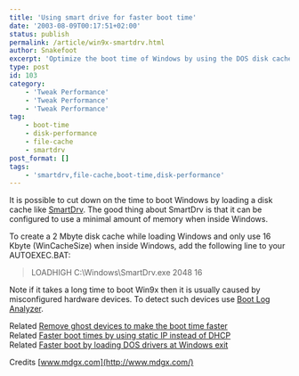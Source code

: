 ```yaml
---
title: 'Using smart drive for faster boot time'
date: '2003-08-09T00:17:51+02:00'
status: publish
permalink: /article/win9x-smartdrv.html
author: Snakefoot
excerpt: 'Optimize the boot time of Windows by using the DOS disk cache until the Windows disk cache takes over.'
type: post
id: 103
category:
    - 'Tweak Performance'
    - 'Tweak Performance'
    - 'Tweak Performance'
tag:
    - boot-time
    - disk-performance
    - file-cache
    - smartdrv
post_format: []
tags:
    - 'smartdrv,file-cache,boot-time,disk-performance'
---
```

It is possible to cut down on the time to boot Windows by loading a disk cache like [SmartDrv](/article/hdd-disk-cache-smartdrv.html). The good thing about SmartDrv is that it can be configured to use a minimal amount of memory when inside Windows.  
  
 To create a 2 Mbyte disk cache while loading Windows and only use 16 Kbyte (WinCacheSize) when inside Windows, add the following line to your AUTOEXEC.BAT:

> LOADHIGH C:\\Windows\\SmartDrv.exe 2048 16

 Note if it takes a long time to boot Win9x then it is usually caused by misconfigured hardware devices. To detect such devices use [Boot Log Analyzer](/article/win9x-boot-log-analyzer.html).  
  
 Related [Remove ghost devices to make the boot time faster](/article/win9x-ghost-devices.html)  
 Related [Faster boot times by using static IP instead of DHCP](/article/dhcp-static-ip.html)  
 Related [Faster boot by loading DOS drivers at Windows exit](/article/win9x-dosstart.html)  
  
 Credits [www.mdgx.com](http://www.mdgx.com/)